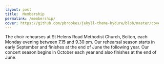 ```yaml
---
layout: post
title:  Membership
permalink: /membership/
cover: https://github.com/pbrookes/jekyll-theme-hydure/blob/master/cover.jpg?raw=true
---
```

The choir rehearses at St Helens Road Methodist Church, Bolton, each Monday evening between 7.15 and 9.30 pm. Our rehearsal season starts in early September and finishes at the end of June the following year. Our concert season begins in October each year and also finishes at the end of June.

<!--We normally welcome everyone who wishes to join us. However there may occasionally be restrictions depending on the current balance between sopranos and altos, and tenors and bass. Though helpful, you don't need to read music, and all new members undertake a very short (and private) audition after a trial period of four weeks.  Membership fees are currently £70 per season.

Membership enquiries should be directed to the choir secretary Freda Brookes on 01204 841431, or [freda.brookes@yahoo.co.uk](mailto:freda.brookes@yahoo.co.uk)-->
